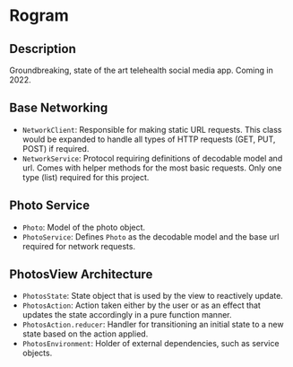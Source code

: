 # Rogram

## Description
Groundbreaking, state of the art telehealth social media app. Coming in 2022.

## Base Networking

- `NetworkClient`: Responsible for making static URL requests. This class would be expanded to handle all types of HTTP requests (GET, PUT, POST) if required.
- `NetworkService`: Protocol requiring definitions of decodable model and url. Comes with helper methods for the most basic requests. Only one type (list) required for this project.

## Photo Service

- `Photo`: Model of the photo object.
- `PhotoService`: Defines `Photo` as the decodable model and the base url required for network requests. 

## PhotosView Architecture

- `PhotosState`: State object that is used by the view to reactively update.
- `PhotosAction`: Action taken either by the user or as an effect that updates the state accordingly in a pure function manner.
- `PhotosAction.reducer`: Handler for transitioning an initial state to a new state based on the action applied.
- `PhotosEnvironment`: Holder of external dependencies, such as service objects.


